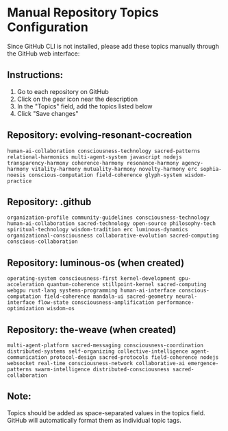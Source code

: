 # Manual Repository Topics Configuration

Since GitHub CLI is not installed, please add these topics manually through the GitHub web interface:

## Instructions:
1. Go to each repository on GitHub
2. Click on the gear icon near the description
3. In the "Topics" field, add the topics listed below
4. Click "Save changes"

## Repository: evolving-resonant-cocreation
```
human-ai-collaboration consciousness-technology sacred-patterns relational-harmonics multi-agent-system javascript nodejs transparency-harmony coherence-harmony resonance-harmony agency-harmony vitality-harmony mutuality-harmony novelty-harmony erc sophia-noesis conscious-computation field-coherence glyph-system wisdom-practice
```

## Repository: .github  
```
organization-profile community-guidelines consciousness-technology human-ai-collaboration sacred-technology open-source philosophy-tech spiritual-technology wisdom-tradition erc luminous-dynamics organizational-consciousness collaborative-evolution sacred-computing conscious-collaboration
```

## Repository: luminous-os (when created)
```
operating-system consciousness-first kernel-development gpu-acceleration quantum-coherence stillpoint-kernel sacred-computing webgpu rust-lang systems-programming human-ai-interface conscious-computation field-coherence mandala-ui sacred-geometry neural-interface flow-state consciousness-amplification performance-optimization wisdom-os
```

## Repository: the-weave (when created)
```
multi-agent-platform sacred-messaging consciousness-coordination distributed-systems self-organizing collective-intelligence agent-communication protocol-design sacred-protocols field-coherence nodejs websocket real-time consciousness-network collaborative-ai emergence-patterns swarm-intelligence distributed-consciousness sacred-collaboration
```

## Note:
Topics should be added as space-separated values in the topics field. GitHub will automatically format them as individual topic tags.